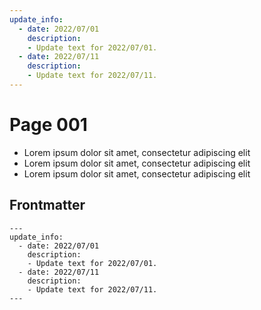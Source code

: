 ```yaml
---
update_info:
  - date: 2022/07/01
    description:
    - Update text for 2022/07/01.
  - date: 2022/07/11
    description:
    - Update text for 2022/07/11.
---
```

# Page 001

- Lorem ipsum dolor sit amet, consectetur adipiscing elit
- Lorem ipsum dolor sit amet, consectetur adipiscing elit
- Lorem ipsum dolor sit amet, consectetur adipiscing elit


## Frontmatter

```
---
update_info:
  - date: 2022/07/01
    description:
    - Update text for 2022/07/01.
  - date: 2022/07/11
    description:
    - Update text for 2022/07/11.
---
```

